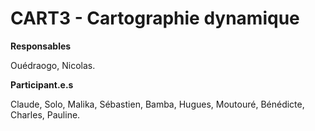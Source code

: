 # CART3 - Cartographie dynamique

**Responsables**

Ouédraogo, Nicolas.

**Participant.e.s**

Claude, Solo, Malika, Sébastien, Bamba, Hugues, Moutouré, Bénédicte, Charles, Pauline.
